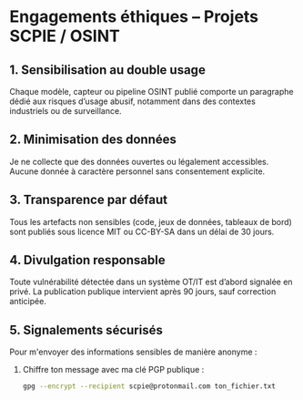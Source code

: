 #  Engagements éthiques – Projets SCPIE / OSINT


## 1. Sensibilisation au double usage  
Chaque modèle, capteur ou pipeline OSINT publié comporte un paragraphe dédié aux risques d’usage abusif, notamment dans des contextes industriels ou de surveillance.

## 2. Minimisation des données  
Je ne collecte que des données ouvertes ou légalement accessibles. Aucune donnée à caractère personnel sans consentement explicite.

## 3. Transparence par défaut  
Tous les artefacts non sensibles (code, jeux de données, tableaux de bord) sont publiés sous licence MIT ou CC-BY-SA dans un délai de 30 jours.

## 4. Divulgation responsable  
Toute vulnérabilité détectée dans un système OT/IT est d’abord signalée en privé. La publication publique intervient après 90 jours, sauf correction anticipée.

## 5. Signalements sécurisés  
Pour m'envoyer des informations sensibles de manière anonyme :  
1. Chiffre ton message avec ma clé PGP publique :  
   ```bash
   gpg --encrypt --recipient scpie@protonmail.com ton_fichier.txt
